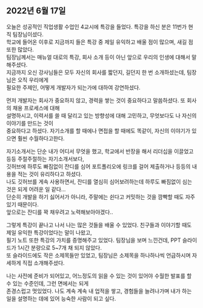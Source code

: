 ## **2022년 6월 17일**

오늘은 성공적인 직업생활 수업인 4교시에 특강을 들었다. 특강을 하신 분은 11번가 현직 팀장님이셨다.  
학교에 들어온 이후로 지금까지 들은 특강 중 제일 유익하고 배울 점이 많으며, 새길 점 또한 많았다.  
팀장님께서는 매뉴얼 대로의 특강, 회사 소개 등이 아닌 앞으로 우리의 인생에 대해서 말해주셨다.  
지금까지 오신 강사님들은 모두 자신의 회사를 짧던지, 길던지 한 번 소개하셨는데, 팀장님은 오직 우리에게  
필요한 주제인, 어떻게 개발자가 되는가에 대하여 강연하셨다.  

먼저 개발자는 회사가 중요하지 않고, 경력을 쌓는 것이 중요하다고 말씀하셨다. 또 회사의 채용 프로세스에 대해  
설명하시고, 이력서를 쓸 때 달리고 있는 방향성에 대해 고민하고, 무엇보다도 나 자신의 이야기를 만드는 것이  
중요하다고 하셨다. 자기소개를 할 때에나 면접을 할 때에도 똑같이, 자신의 이야기가 있으면 훨씬 수월하다고한다.  

자기소개서는 단순 내가 어디서 무엇을 했고, 학교에서 반장을 해서 리더십을 이끌었고 등등 주절주절하는 자기소개서보다,  
깃허브에 하루도 빠짐없이 잔디를 심어 포트폴리오에 링크를 걸어 제출하거나 등등의 내용을 적는 것이 유리하다고 하셨다.  
나도 깃허브를 게속 사용하면서, 잔디를 열심히 심어보려하는데 하루도 빠짐없이 심는 것은 되게 어려운 일 같다...  
단순히 개발을 하기 싫어서가 아니라, 주말에는 쉰다고 커밋하는 것을 깜빡할 때도 자주 있기 때문이다.  
앞으로는 잔디를 꽉 채우려고 노력해보아야겠다..  

그렇게 특강이 끝나고 나서 나는 많은 것들을 배울 수 있었다. 친구들과 이야기할 때도 제일 유익한 특강이었다는 말이 나왔고,  
필기 노트 또한 특강의 가치를 증명해주고 있었다. 팀장님을 보며 느낀건데, PPT 슬라이드가 1시간 분량으로 5~7개 채 되지 않았다.  
또 슬라이드에도 작은 소제목들만 있었고, 팀장님은 소제목을 하나하나씩 언급하시며 자세하게 직접 소개해주셨다.  

나는 사전에 준비가 되어있고, 어느정도의 읽을 수 있는 것이 있어야 수월한 발표를 할 수 있는 수준인데, 그런 면에서는 되게  
존경스럽고 멋있었다. 나도 계속 계속 내 업적을 쌓고, 경험들을 늘려나가며 내가 하는 일을 설명하는 데에 있어 능숙한 사람이 되고 싶다.